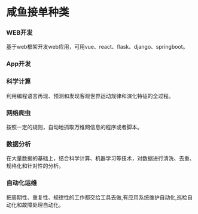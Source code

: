 # 咸鱼接单种类
### WEB开发
基于web框架开发web应用，可用vue、react、flask、django、springboot。
### App开发

### 科学计算
利用编程语言再现、预测和发现客观世界运动规律和演化特征的全过程。
### 网络爬虫
按照一定的规则，自动地抓取万维网信息的程序或者脚本。
### 数据分析
在大量数据的基础上，结合科学计算、机器学习等技术，对数据进行清洗、去重、规格化和针对性的分析。
### 自动化运维
把周期性、重复性、规律性的工作都交给工具去做,有应用系统维护自动化,巡检自动化和故障处理自动化。

